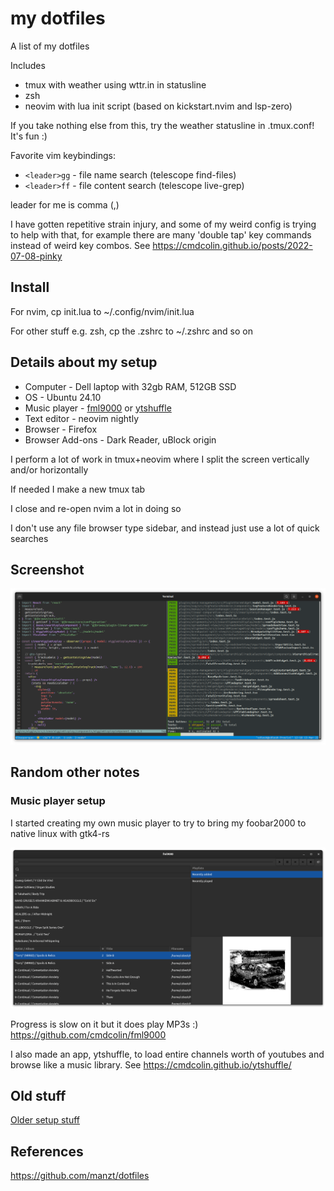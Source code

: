 # my dotfiles

A list of my dotfiles

Includes

- tmux with weather using wttr.in in statusline
- zsh
- neovim with lua init script (based on kickstart.nvim and lsp-zero)

If you take nothing else from this, try the weather statusline in .tmux.conf!
It's fun :)

Favorite vim keybindings:

- `<leader>gg` - file name search (telescope find-files)
- `<leader>ff` - file content search (telescope live-grep)

leader for me is comma (,)

I have gotten repetitive strain injury, and some of my weird config is trying to
help with that, for example there are many 'double tap' key commands instead of
weird key combos. See https://cmdcolin.github.io/posts/2022-07-08-pinky

## Install

For nvim, cp init.lua to ~/.config/nvim/init.lua

For other stuff e.g. zsh, cp the .zshrc to ~/.zshrc and so on

## Details about my setup

- Computer - Dell laptop with 32gb RAM, 512GB SSD
- OS - Ubuntu 24.10
- Music player - [fml9000](https://github.com/cmdcolin/fml9000) or
  [ytshuffle](https://cmdcolin.github.io/ytshuffle/)
- Text editor - neovim nightly
- Browser - Firefox
- Browser Add-ons - Dark Reader, uBlock origin

I perform a lot of work in tmux+neovim where I split the screen vertically and/or horizontally

If needed I make a new tmux tab

I close and re-open nvim a lot in doing so

I don't use any file browser type sidebar, and instead just use a lot of quick searches

## Screenshot

![](img/1.png)

## Random other notes

### Music player setup

I started creating my own music player to try to bring my foobar2000 to native
linux with gtk4-rs

![](https://github.com/cmdcolin/fml9000/raw/master/img/1.png)

Progress is slow on it but it does play MP3s :)
https://github.com/cmdcolin/fml9000

I also made an app, ytshuffle, to load entire channels worth of youtubes and
browse like a music library. See https://cmdcolin.github.io/ytshuffle/

## Old stuff

[Older setup stuff](./OLD)

## References

https://github.com/manzt/dotfiles
